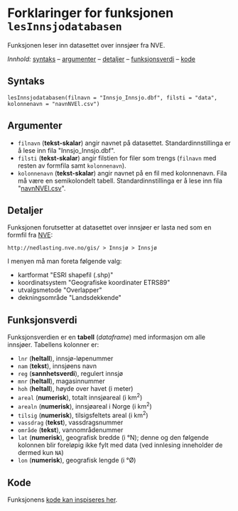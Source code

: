 # Forklaringer for funksjonen `lesInnsjodatabasen`

Funksjonen leser inn datasettet over innsjøer fra NVE.

_Innhold:_ [syntaks](#syntaks) – [argumenter](#argumenter) – [detaljer](#detaljer) – [funksjonsverdi](#funksjonsverdi) – [kode](#kode)


## Syntaks

```{r}
lesInnsjodatabasen(filnavn = "Innsjo_Innsjo.dbf", filsti = "data", kolonnenavn = "navnNVEl.csv")
```


## Argumenter

* `filnavn` (**tekst-skalar**) angir navnet på datasettet. Standardinnstillinga er å lese inn fila "Innsjo_Innsjo.dbf".
* `filsti` (**tekst-skalar**) angir filstien for filer som trengs (`filnavn` med resten av formfila samt `kolonnenavn`).
* `kolonnenavn` (**tekst-skalar**) angir navnet på en fil med kolonnenavn. Fila må være en semikolondelt tabell. Standardinnstillinga er å lese inn fila "[navnNVEl.csv](../data/navnNVEl.csv)".


## Detaljer

Funksjonen forutsetter at datasettet over innsjøer er lasta ned som en formfil fra [NVE](http://nedlasting.nve.no/gis/):

`http://nedlasting.nve.no/gis/ > Innsjø > Innsjø`

I menyen må man foreta følgende valg:

- kartformat "ESRI shapefil (.shp)"
- koordinatsystem "Geografiske koordinater ETRS89"
- utvalgsmetode "Overlapper"
- dekningsområde "Landsdekkende"


## Funksjonsverdi

Funksjonsverdien er en **tabell** (_dataframe_) med informasjon om alle innsjøer. Tabellens kolonner er:

- `lnr` (**heltall**), innsjø-løpenummer
- `nam` (**tekst**), innsjøens navn
- `reg` (**sannhetsverdi**), regulert innsjø
- `mnr` (**heltall**), magasinnummer
- `hoh` (**heltall**), høyde over havet (i meter)
- `areal` (**numerisk**), totalt innsjøareal (i km<sup>2</sup>)
- `arealn` (**numerisk**), innsjøareal i Norge (i km<sup>2</sup>)
- `tilsig` (**numerisk**), tilsigsfeltets areal (i km<sup>2</sup>)
- `vassdrag` (**tekst**), vassdragsnummer
- `område` (**tekst**), vannområdenummer
- `lat` (**numerisk**), geografisk bredde (i &deg;N); denne og den følgende kolonnen blir foreløpig ikke fylt med data (ved innlesing inneholder de dermed kun `NA`)
- `lon` (**numerisk**), geografisk lengde (i &deg;Ø)


## Kode

Funksjonens [kode kan inspiseres her](../R/lesInnsjodatabasen.R).

